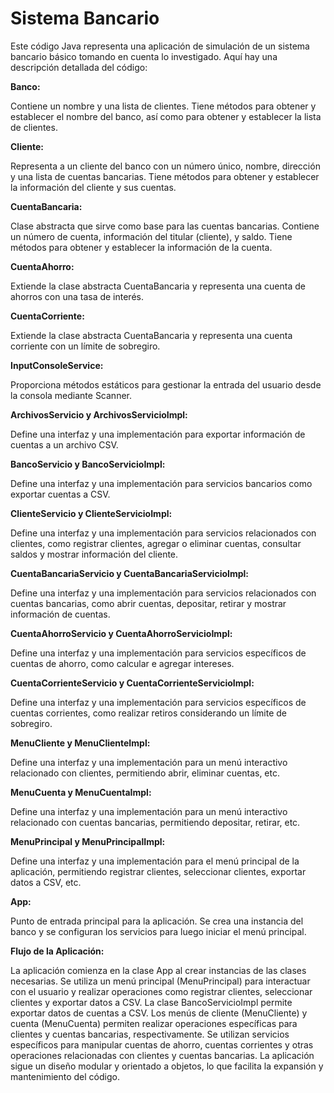 # Sistema Bancario
Este código Java representa una aplicación de simulación de un sistema bancario básico tomando en cuenta lo investigado. Aquí hay una descripción detallada del código:

**Banco:**

Contiene un nombre y una lista de clientes.
Tiene métodos para obtener y establecer el nombre del banco, así como para obtener y establecer la lista de clientes.

**Cliente:**

Representa a un cliente del banco con un número único, nombre, dirección y una lista de cuentas bancarias.
Tiene métodos para obtener y establecer la información del cliente y sus cuentas.

**CuentaBancaria:**

Clase abstracta que sirve como base para las cuentas bancarias.
Contiene un número de cuenta, información del titular (cliente), y saldo.
Tiene métodos para obtener y establecer la información de la cuenta.

**CuentaAhorro:**

Extiende la clase abstracta CuentaBancaria y representa una cuenta de ahorros con una tasa de interés.

**CuentaCorriente:**

Extiende la clase abstracta CuentaBancaria y representa una cuenta corriente con un límite de sobregiro.

**InputConsoleService:**

Proporciona métodos estáticos para gestionar la entrada del usuario desde la consola mediante Scanner.

**ArchivosServicio y ArchivosServicioImpl:**

Define una interfaz y una implementación para exportar información de cuentas a un archivo CSV.

**BancoServicio y BancoServicioImpl:**

Define una interfaz y una implementación para servicios bancarios como exportar cuentas a CSV.

**ClienteServicio y ClienteServicioImpl:**

Define una interfaz y una implementación para servicios relacionados con clientes, como registrar clientes, agregar o eliminar cuentas, consultar saldos y mostrar información del cliente.

**CuentaBancariaServicio y CuentaBancariaServicioImpl:**

Define una interfaz y una implementación para servicios relacionados con cuentas bancarias, como abrir cuentas, depositar, retirar y mostrar información de cuentas.

**CuentaAhorroServicio y CuentaAhorroServicioImpl:**

Define una interfaz y una implementación para servicios específicos de cuentas de ahorro, como calcular e agregar intereses.

**CuentaCorrienteServicio y CuentaCorrienteServicioImpl:**

Define una interfaz y una implementación para servicios específicos de cuentas corrientes, como realizar retiros considerando un límite de sobregiro.

**MenuCliente y MenuClienteImpl:**

Define una interfaz y una implementación para un menú interactivo relacionado con clientes, permitiendo abrir, eliminar cuentas, etc.

**MenuCuenta y MenuCuentaImpl:**

Define una interfaz y una implementación para un menú interactivo relacionado con cuentas bancarias, permitiendo depositar, retirar, etc.

**MenuPrincipal y MenuPrincipalImpl:**

Define una interfaz y una implementación para el menú principal de la aplicación, permitiendo registrar clientes, seleccionar clientes, exportar datos a CSV, etc.

**App:**

Punto de entrada principal para la aplicación. Se crea una instancia del banco y se configuran los servicios para luego iniciar el menú principal.

**Flujo de la Aplicación:**

La aplicación comienza en la clase App al crear instancias de las clases necesarias.
Se utiliza un menú principal (MenuPrincipal) para interactuar con el usuario y realizar operaciones como registrar clientes, seleccionar clientes y exportar datos a CSV.
La clase BancoServicioImpl permite exportar datos de cuentas a CSV.
Los menús de cliente (MenuCliente) y cuenta (MenuCuenta) permiten realizar operaciones específicas para clientes y cuentas bancarias, respectivamente.
Se utilizan servicios específicos para manipular cuentas de ahorro, cuentas corrientes y otras operaciones relacionadas con clientes y cuentas bancarias.
La aplicación sigue un diseño modular y orientado a objetos, lo que facilita la expansión y mantenimiento del código.
